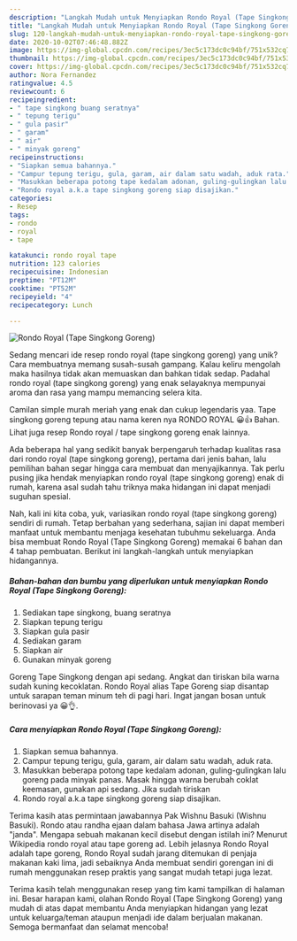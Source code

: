 ```yaml
---
description: "Langkah Mudah untuk Menyiapkan Rondo Royal (Tape Singkong Goreng), Lezat Sekali"
title: "Langkah Mudah untuk Menyiapkan Rondo Royal (Tape Singkong Goreng), Lezat Sekali"
slug: 120-langkah-mudah-untuk-menyiapkan-rondo-royal-tape-singkong-goreng-lezat-sekali
date: 2020-10-02T07:46:48.882Z
image: https://img-global.cpcdn.com/recipes/3ec5c173dc0c94bf/751x532cq70/rondo-royal-tape-singkong-goreng-foto-resep-utama.jpg
thumbnail: https://img-global.cpcdn.com/recipes/3ec5c173dc0c94bf/751x532cq70/rondo-royal-tape-singkong-goreng-foto-resep-utama.jpg
cover: https://img-global.cpcdn.com/recipes/3ec5c173dc0c94bf/751x532cq70/rondo-royal-tape-singkong-goreng-foto-resep-utama.jpg
author: Nora Fernandez
ratingvalue: 4.5
reviewcount: 6
recipeingredient:
- " tape singkong buang seratnya"
- " tepung terigu"
- " gula pasir"
- " garam"
- " air"
- " minyak goreng"
recipeinstructions:
- "Siapkan semua bahannya."
- "Campur tepung terigu, gula, garam, air dalam satu wadah, aduk rata."
- "Masukkan beberapa potong tape kedalam adonan, guling-gulingkan lalu goreng pada minyak panas. Masak hingga warna berubah coklat keemasan, gunakan api sedang. Jika sudah tiriskan"
- "Rondo royal a.k.a tape singkong goreng siap disajikan."
categories:
- Resep
tags:
- rondo
- royal
- tape

katakunci: rondo royal tape 
nutrition: 123 calories
recipecuisine: Indonesian
preptime: "PT12M"
cooktime: "PT52M"
recipeyield: "4"
recipecategory: Lunch

---
```



![Rondo Royal (Tape Singkong Goreng)](https://img-global.cpcdn.com/recipes/3ec5c173dc0c94bf/751x532cq70/rondo-royal-tape-singkong-goreng-foto-resep-utama.jpg)

Sedang mencari ide resep rondo royal (tape singkong goreng) yang unik? Cara membuatnya memang susah-susah gampang. Kalau keliru mengolah maka hasilnya tidak akan memuaskan dan bahkan tidak sedap. Padahal rondo royal (tape singkong goreng) yang enak selayaknya mempunyai aroma dan rasa yang mampu memancing selera kita.

Camilan simple murah meriah yang enak dan cukup legendaris yaa. Tape singkong goreng tepung atau nama keren nya RONDO ROYAL 😀👍 Bahan. Lihat juga resep Rondo royal / tape singkong goreng enak lainnya.

Ada beberapa hal yang sedikit banyak berpengaruh terhadap kualitas rasa dari rondo royal (tape singkong goreng), pertama dari jenis bahan, lalu pemilihan bahan segar hingga cara membuat dan menyajikannya. Tak perlu pusing jika hendak menyiapkan rondo royal (tape singkong goreng) enak di rumah, karena asal sudah tahu triknya maka hidangan ini dapat menjadi suguhan spesial.


Nah, kali ini kita coba, yuk, variasikan rondo royal (tape singkong goreng) sendiri di rumah. Tetap berbahan yang sederhana, sajian ini dapat memberi manfaat untuk membantu menjaga kesehatan tubuhmu sekeluarga. Anda bisa membuat Rondo Royal (Tape Singkong Goreng) memakai 6 bahan dan 4 tahap pembuatan. Berikut ini langkah-langkah untuk menyiapkan hidangannya.

<!--inarticleads1-->

##### Bahan-bahan dan bumbu yang diperlukan untuk menyiapkan Rondo Royal (Tape Singkong Goreng):

1. Sediakan  tape singkong, buang seratnya
1. Siapkan  tepung terigu
1. Siapkan  gula pasir
1. Sediakan  garam
1. Siapkan  air
1. Gunakan  minyak goreng


Goreng Tape Singkong dengan api sedang. Angkat dan tiriskan bila warna sudah kuning kecoklatan. Rondo Royal alias Tape Goreng siap disantap untuk sarapan teman minum teh di pagi hari. Ingat jangan bosan untuk berinovasi ya 😀👌. 

<!--inarticleads2-->

##### Cara menyiapkan Rondo Royal (Tape Singkong Goreng):

1. Siapkan semua bahannya.
1. Campur tepung terigu, gula, garam, air dalam satu wadah, aduk rata.
1. Masukkan beberapa potong tape kedalam adonan, guling-gulingkan lalu goreng pada minyak panas. Masak hingga warna berubah coklat keemasan, gunakan api sedang. Jika sudah tiriskan
1. Rondo royal a.k.a tape singkong goreng siap disajikan.


Terima kasih atas permintaan jawabannya Pak Wishnu Basuki (Wishnu Basuki). Rondo atau randha ejaan dalam bahasa Jawa artinya adalah &#34;janda&#34;. Mengapa sebuah makanan kecil disebut dengan istilah ini? Menurut Wikipedia rondo royal atau tape goreng ad. Lebih jelasnya Rondo Royal adalah tape goreng, Rondo Royal sudah jarang ditemukan di penjaja makanan kaki lima, jadi sebaiknya Anda membuat sendiri gorengan ini di rumah menggunakan resep praktis yang sangat mudah tetapi juga lezat. 

Terima kasih telah menggunakan resep yang tim kami tampilkan di halaman ini. Besar harapan kami, olahan Rondo Royal (Tape Singkong Goreng) yang mudah di atas dapat membantu Anda menyiapkan hidangan yang lezat untuk keluarga/teman ataupun menjadi ide dalam berjualan makanan. Semoga bermanfaat dan selamat mencoba!
